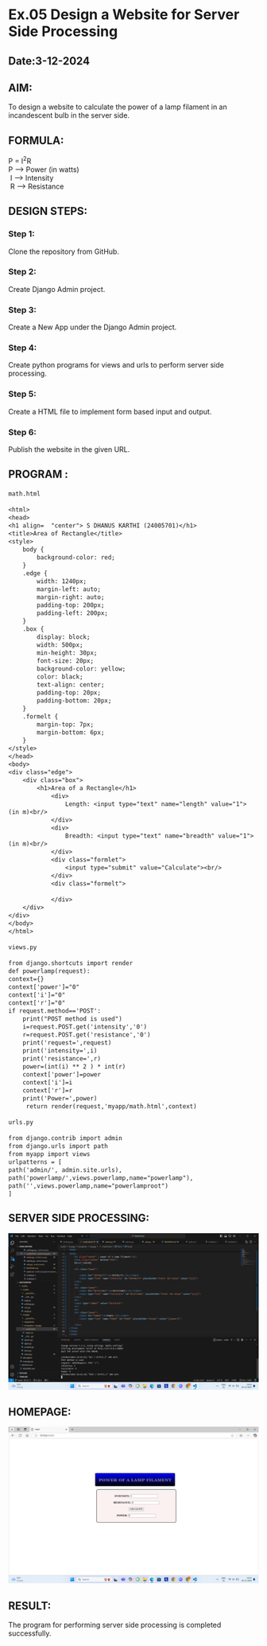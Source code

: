 # Ex.05 Design a Website for Server Side Processing
## Date:3-12-2024

## AIM:
 To design a website to calculate the power of a lamp filament in an incandescent bulb in the server side. 


## FORMULA:
P = I<sup>2</sup>R
<br> P --> Power (in watts)
<br> I --> Intensity
<br> R --> Resistance

## DESIGN STEPS:

### Step 1:
Clone the repository from GitHub.

### Step 2:
Create Django Admin project.

### Step 3:
Create a New App under the Django Admin project.

### Step 4:
Create python programs for views and urls to perform server side processing.

### Step 5:
Create a HTML file to implement form based input and output.

### Step 6:
Publish the website in the given URL.

## PROGRAM :

    math.html

    <html>
    <head>
    <h1 align=	"center"> S DHANUS KARTHI (24005701)</h1>
    <title>Area of Rectangle</title>
    <style>
        body {
            background-color: red;
        }
        .edge {
            width: 1240px;
            margin-left: auto;
            margin-right: auto;
            padding-top: 200px;
            padding-left: 200px;
        }
        .box { 
            display: block;
            width: 500px;
            min-height: 30px;
            font-size: 20px;
            background-color: yellow;
            color: black;
            text-align: center;
            padding-top: 20px;
            padding-bottom: 20px;
        }
        .formelt {
            margin-top: 7px;
            margin-bottom: 6px;
        }
    </style>
    </head>
    <body>
    <div class="edge">
        <div class="box">
            <h1>Area of a Rectangle</h1>
                <div>
                    Length: <input type="text" name="length" value="1"> (in m)<br/>
                </div>
                <div>
                    Breadth: <input type="text" name="breadth" value="1"> (in m)<br/>
                </div>
                <div class="formlet">
                    <input type="submit" value="Calculate"><br/>
                </div>
                <div class="formelt">
                   
                </div>
        </div>
    </div>
    </body>
    </html>

    views.py

    from django.shortcuts import render
    def powerlamp(request): 
    context={} 
    context['power']="0" 
    context['i']="0" 
    context['r']="0" 
    if request.method=='POST': 
        print("POST method is used")
        i=request.POST.get('intensity','0')
        r=request.POST.get('resistance','0')
        print('request=',request) 
        print('intensity=',i) 
        print('resistance=',r) 
        power=(int(i) ** 2 ) * int(r) 
        context['power']=power
        context['i']=i
        context['r']=r 
        print('Power=',power) 
         return render(request,'myapp/math.html',context)

    urls.py

    from django.contrib import admin 
    from django.urls import path 
    from myapp import views 
    urlpatterns = [ 
    path('admin/', admin.site.urls), 
    path('powerlamp/',views.powerlamp,name="powerlamp"),
    path('',views.powerlamp,name="powerlamproot")
    ]
## SERVER SIDE PROCESSING:

![alt text](<Screenshot 2024-11-29 141457-1.png>)

## HOMEPAGE:

![alt text](<Screenshot 2024-11-29 141445-1.png>)

## RESULT:
The program for performing server side processing is completed successfully.
